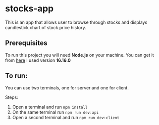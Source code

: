 # stocks-app

This is an app that allows user to browse through stocks and displays candlestick chart of stock price history.

## **Prerequisites**

To run this project you will need **Node.js** on your machine. You can get it from [here](https://nodejs.org/)
I used version **16.16.0**

## **To run:**

You can use two terminals, one for server and one for client.

Steps:
1. Open a terminal and run `npm install`
2. On the same terminal run `npm run dev:api`
3. Open a second terminal and run `npm run dev:client`
